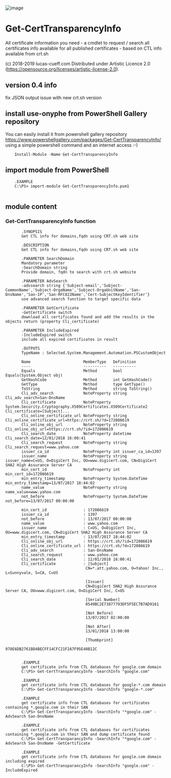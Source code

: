 ![image](https://www.lucas-cueff.com/files/gallery.png)
# Get-CertTransparencyInfo
All certificate information you need - a cmdlet to request / search all certificates info available for all published certificates - based on CTL info available from crt.sh

(c) 2018-2019 lucas-cueff.com Distributed under Artistic Licence 2.0 (https://opensource.org/licenses/artistic-license-2.0).

## version 0.4 info
fix JSON output issue with new crt.sh version

## install use-onyphe from PowerShell Gallery repository
You can easily install it from powershell gallery repository
https://www.powershellgallery.com/packages/Get-CertTransparencyInfo/
using a simple powershell command and an internet access :-) 
```
	Install-Module -Name Get-CertTransparencyInfo
```
## import module from PowerShell 
```	
	.EXAMPLE
	C:\PS> import-module Get-CertTransparencyInfo.psm1
  
```
## module content
### Get-CertTransparencyInfo function
 ```
		.SYNOPSIS 
		Get CTL info for domains,fqdn using CRT.sh web site
	
		.DESCRIPTION
		Get CTL info for domains,fqdn using CRT.sh web site
	
		.PARAMETER SearchDomain
		Mandatory parameter
		-SearchDomain string
		Provide domain, fqdn to search with crt.sh website

		.PARAMETER AdvSearch
		-advsearch string {'Subject-email','Subject-CommonName','Subject-OrgaName','Subject-OrgaUnitName','San-DnsName','San-IP','San-RFC822Name','Cert-SubjectKeyIdentifier'}
		use advanced search function to target specific data

		.PARAMETER GetCertificate
		-GetCertificate switch
		download all certificates found and add the results in the objects return (property Cli_certificate)

		.PARAMETER IncludeExpired
		-IncludeExpired switch
		include all expired certificates in result
	
		.OUTPUTS
		TypeName : Selected.System.Management.Automation.PSCustomObject
	
		Name                       MemberType   Definition
		----                       ----------   ----------
		Equals                     Method       bool Equals(System.Object obj)
		GetHashCode                Method       int GetHashCode()
		GetType                    Method       type GetType()
		ToString                   Method       string ToString()
		Cli_adv_search             NoteProperty string Cli_adv_search=San-DnsName
		Cli_certificate            NoteProperty System.Security.Cryptography.X509Certificates.X509Certificate2 Cli_certificate=[Subject]...
		Cli_online_certificate_url NoteProperty string Cli_online_certificate_url=https://crt.sh/?d=172086619
		Cli_online_obj_url         NoteProperty string Cli_online_obj_url=https://crt.sh/?id=172086619
		Cli_search_date            NoteProperty datetime Cli_search_date=12/01/2018 16:00:41
		Cli_search_request         NoteProperty string Cli_search_request=www.yahoo.com
		issuer_ca_id               NoteProperty int issuer_ca_id=1397
		issuer_name                NoteProperty string issuer_name=C=US, O=DigiCert Inc, OU=www.digicert.com, CN=DigiCert SHA2 High Assurance Server CA
		min_cert_id                NoteProperty int min_cert_id=172086619
		min_entry_timestamp        NoteProperty System.DateTime min_entry_timestamp=13/07/2017 18:44:02
		name_value                 NoteProperty string name_value=www.yahoo.com
		not_before                 NoteProperty System.DateTime not_before=13/07/2017 00:00:00

		min_cert_id                : 172086619
		issuer_ca_id               : 1397
		not_before                 : 13/07/2017 00:00:00
		name_value                 : www.yahoo.com
		issuer_name                : C=US, O=DigiCert Inc, OU=www.digicert.com, CN=DigiCert SHA2 High Assurance Server CA
		min_entry_timestamp        : 13/07/2017 18:44:02
		Cli_online_obj_url         : https://crt.sh/?id=172086619
		Cli_online_certificate_url : https://crt.sh/?d=172086619
		Cli_adv_search             : San-DnsName
		Cli_search_request         : www.yahoo.com
		Cli_search_date            : 12/01/2018 16:00:41
		Cli_certificate            : [Subject]
									CN=*.att.yahoo.com, O=Yahoo! Inc., L=Sunnyvale, S=CA, C=US

									[Issuer]
									CN=DigiCert SHA2 High Assurance Server CA, OU=www.digicert.com, O=DigiCert Inc, C=US

									[Serial Number]
									0549BC2E73877793DF5F5EC7B7AD9161

									[Not Before]
									13/07/2017 02:00:00

									[Not After]
									13/01/2018 13:00:00

									[Thumbprint]
									978E6DB2761BD4BECFF14CFC21F2A7F95E40B12C

	
		.EXAMPLE
		get certificate info from CTL databases for google.com domain
		C:\PS> Get-CertTransparancyInfo -SearchInfo "google.com"
		
		.EXAMPLE
		get certificate info from CTL databases for google-*.com domain
		C:\PS> Get-CertTransparancyInfo -SearchInfo "google-*.com"

		.EXAMPLE
		get certificate info from CTL databases for certificates containing *.google.com in their SAN
		C:\PS> Get-CertTransparancyInfo -SearchInfo "*google.com" -AdvSearch San-DnsName
		
		.EXAMPLE
		get certificate info from CTL databases for certificates containing *.google.com in their SAN and dump certificate found
		C:\PS> Get-CertTransparancyInfo -SearchInfo "*google.com" -AdvSearch San-DnsName -GetCertificate
		
		.EXAMPLE
		get certificate info from CTL databases for google.com domain including expired
		C:\PS> Get-CertTransparancyInfo -SearchInfo "google.com" -IncludeExpired
    
 ```
